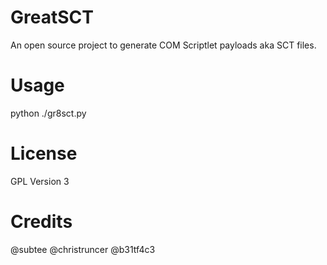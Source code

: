 # GreatSCT
An open source project to generate COM Scriptlet payloads aka SCT files.

# Usage
python ./gr8sct.py

# License
GPL Version 3

# Credits
@subtee
@christruncer
@b31tf4c3
